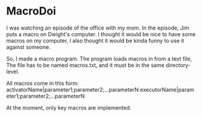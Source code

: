 # MacroDoi

I was watching an episode of the office with my mom. In the episode, Jim puts a macro on Dwight's computer. 
I thought it would be nice to have some macros on my computer, I also thought it would be kinda funny to use it against someone.

So, I made a macro program. The program loads macros in from a text file, The file has to be named macros.txt, and it must be in the same directory-level.

All macros come in this form: activatorName|parameter1;parameter2;...parameterN:executorName|parameter1;parameter2;...parameterN


At the moment, only key macros are implemented. 
